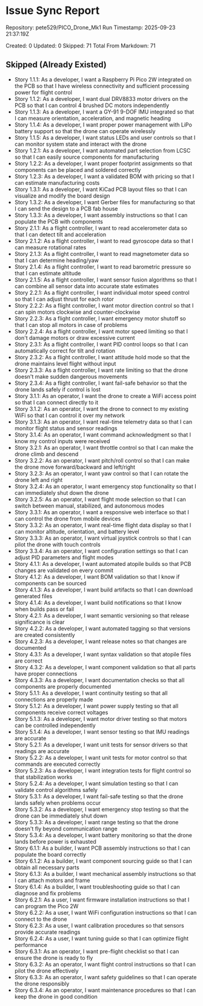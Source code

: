 ﻿# Issue Sync Report
Repository: pete529/PICO_Drone_Mk1
Run Timestamp: 2025-09-23 21:37:19Z

Created: 0  Updated: 0  Skipped: 71  Total From Markdown: 71

## Skipped (Already Existed)
- Story 1.1.1: As a developer, I want a Raspberry Pi Pico 2W integrated on the PCB so that I have wireless connectivity and sufficient processing power for flight control
- Story 1.1.2: As a developer, I want dual DRV8833 motor drivers on the PCB so that I can control 4 brushed DC motors independently
- Story 1.1.3: As a developer, I want a GY-91 9-DOF IMU integrated so that I can measure orientation, acceleration, and magnetic heading
- Story 1.1.4: As a developer, I want proper power management with LiPo battery support so that the drone can operate wirelessly
- Story 1.1.5: As a developer, I want status LEDs and user controls so that I can monitor system state and interact with the drone
- Story 1.2.1: As a developer, I want automated part selection from LCSC so that I can easily source components for manufacturing
- Story 1.2.2: As a developer, I want proper footprint assignments so that components can be placed and soldered correctly
- Story 1.2.3: As a developer, I want a validated BOM with pricing so that I can estimate manufacturing costs
- Story 1.3.1: As a developer, I want KiCad PCB layout files so that I can visualize and modify the board design
- Story 1.3.2: As a developer, I want Gerber files for manufacturing so that I can send the design to a PCB fab house
- Story 1.3.3: As a developer, I want assembly instructions so that I can populate the PCB with components
- Story 2.1.1: As a flight controller, I want to read accelerometer data so that I can detect tilt and acceleration
- Story 2.1.2: As a flight controller, I want to read gyroscope data so that I can measure rotational rates
- Story 2.1.3: As a flight controller, I want to read magnetometer data so that I can determine heading/yaw
- Story 2.1.4: As a flight controller, I want to read barometric pressure so that I can estimate altitude
- Story 2.1.5: As a flight controller, I want sensor fusion algorithms so that I can combine all sensor data into accurate state estimates
- Story 2.2.1: As a flight controller, I want individual motor speed control so that I can adjust thrust for each rotor
- Story 2.2.2: As a flight controller, I want motor direction control so that I can spin motors clockwise and counter-clockwise
- Story 2.2.3: As a flight controller, I want emergency motor shutoff so that I can stop all motors in case of problems
- Story 2.2.4: As a flight controller, I want motor speed limiting so that I don't damage motors or draw excessive current
- Story 2.3.1: As a flight controller, I want PID control loops so that I can automatically correct for tilt and rotation
- Story 2.3.2: As a flight controller, I want attitude hold mode so that the drone maintains level flight without input
- Story 2.3.3: As a flight controller, I want rate limiting so that the drone doesn't make sudden dangerous movements
- Story 2.3.4: As a flight controller, I want fail-safe behavior so that the drone lands safely if control is lost
- Story 3.1.1: As an operator, I want the drone to create a WiFi access point so that I can connect directly to it
- Story 3.1.2: As an operator, I want the drone to connect to my existing WiFi so that I can control it over my network
- Story 3.1.3: As an operator, I want real-time telemetry data so that I can monitor flight status and sensor readings
- Story 3.1.4: As an operator, I want command acknowledgment so that I know my control inputs were received
- Story 3.2.1: As an operator, I want throttle control so that I can make the drone climb and descend
- Story 3.2.2: As an operator, I want pitch/roll control so that I can make the drone move forward/backward and left/right
- Story 3.2.3: As an operator, I want yaw control so that I can rotate the drone left and right
- Story 3.2.4: As an operator, I want emergency stop functionality so that I can immediately shut down the drone
- Story 3.2.5: As an operator, I want flight mode selection so that I can switch between manual, stabilized, and autonomous modes
- Story 3.3.1: As an operator, I want a responsive web interface so that I can control the drone from mobile devices
- Story 3.3.2: As an operator, I want real-time flight data display so that I can monitor altitude, orientation, and battery level
- Story 3.3.3: As an operator, I want virtual joystick controls so that I can pilot the drone with touch controls
- Story 3.3.4: As an operator, I want configuration settings so that I can adjust PID parameters and flight modes
- Story 4.1.1: As a developer, I want automated atopile builds so that PCB changes are validated on every commit
- Story 4.1.2: As a developer, I want BOM validation so that I know if components can be sourced
- Story 4.1.3: As a developer, I want build artifacts so that I can download generated files
- Story 4.1.4: As a developer, I want build notifications so that I know when builds pass or fail
- Story 4.2.1: As a developer, I want semantic versioning so that release significance is clear
- Story 4.2.2: As a developer, I want automated tagging so that versions are created consistently
- Story 4.2.3: As a developer, I want release notes so that changes are documented
- Story 4.3.1: As a developer, I want syntax validation so that atopile files are correct
- Story 4.3.2: As a developer, I want component validation so that all parts have proper connections
- Story 4.3.3: As a developer, I want documentation checks so that all components are properly documented
- Story 5.1.1: As a developer, I want continuity testing so that all connections are properly made
- Story 5.1.2: As a developer, I want power supply testing so that all components receive correct voltages
- Story 5.1.3: As a developer, I want motor driver testing so that motors can be controlled independently
- Story 5.1.4: As a developer, I want sensor testing so that IMU readings are accurate
- Story 5.2.1: As a developer, I want unit tests for sensor drivers so that readings are accurate
- Story 5.2.2: As a developer, I want unit tests for motor control so that commands are executed correctly
- Story 5.2.3: As a developer, I want integration tests for flight control so that stabilization works
- Story 5.2.4: As a developer, I want simulation testing so that I can validate control algorithms safely
- Story 5.3.1: As a developer, I want fail-safe testing so that the drone lands safely when problems occur
- Story 5.3.2: As a developer, I want emergency stop testing so that the drone can be immediately shut down
- Story 5.3.3: As a developer, I want range testing so that the drone doesn't fly beyond communication range
- Story 5.3.4: As a developer, I want battery monitoring so that the drone lands before power is exhausted
- Story 6.1.1: As a builder, I want PCB assembly instructions so that I can populate the board correctly
- Story 6.1.2: As a builder, I want component sourcing guide so that I can obtain all necessary parts
- Story 6.1.3: As a builder, I want mechanical assembly instructions so that I can attach motors and frame
- Story 6.1.4: As a builder, I want troubleshooting guide so that I can diagnose and fix problems
- Story 6.2.1: As a user, I want firmware installation instructions so that I can program the Pico 2W
- Story 6.2.2: As a user, I want WiFi configuration instructions so that I can connect to the drone
- Story 6.2.3: As a user, I want calibration procedures so that sensors provide accurate readings
- Story 6.2.4: As a user, I want tuning guide so that I can optimize flight performance
- Story 6.3.1: As an operator, I want pre-flight checklist so that I can ensure the drone is ready to fly
- Story 6.3.2: As an operator, I want flight control instructions so that I can pilot the drone effectively
- Story 6.3.3: As an operator, I want safety guidelines so that I can operate the drone responsibly
- Story 6.3.4: As an operator, I want maintenance procedures so that I can keep the drone in good condition

